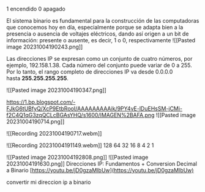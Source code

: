 1 encendido
0 apagado

El sistema binario es fundamental para la construcción de las computadoras que conocemos hoy en día, especialmente porque se adapta bien a la presencia o ausencia de voltajes eléctricos, dando así origen a un bit de información: presente o ausente, es decir, 1 o 0, respectivamente
![[Pasted image 20231004190243.png]]

Las direcciones IP se expresan como un conjunto de cuatro números, por ejemplo, 192.158.1.38. Cada número del conjunto puede variar de 0 a 255. Por lo tanto, el rango completo de direcciones IP va desde 0.0.0.0 hasta **255.255.255.255**.

![[Pasted image 20231004190347.png]]

https://1.bp.blogspot.com/-FJkG6tUBfyQ/XcP9EtbRooI/AAAAAAAAAik/9PY4vE-lDuEHsSM-jCMi-f2C4Q1qG3zqQCLcBGAsYHQ/s1600/IMAGEN%2BAFA.png
![[Pasted image 20231004190714.png]]

![[Recording 20231004190717.webm]]

![[Recording 20231004191149.webm]]
128 64 32 16 8 4 2 1 

![[Pasted image 20231004192808.png]]
![[Pasted image 20231004191630.png]]
Direcciones IP: Fundamentos + Conversion Decimal a Binario [https://youtu.be/jD0gzaMIbUw](https://youtu.be/jD0gzaMIbUw)

convertir mi direccion ip a binario
